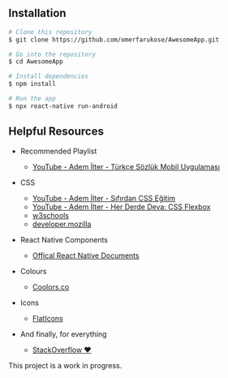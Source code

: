 ## Installation

```bash
# Clone this repository
$ git clone https://github.com/omerfarukose/AwesomeApp.git

# Go into the repository
$ cd AwesomeApp

# Install dependencies
$ npm install

# Run the app
$ npx react-native run-android
```

## Helpful Resources

- Recommended Playlist
  - [YouTube - Adem İlter - Türkçe Sözlük Mobil Uygulaması](https://www.youtube.com/watch?v=NZwqvEVonUU&list=PLadt0EaV4m3CWiofBOml0r95OmhiM6I6v&pp=iAQB)

- CSS
  - [YouTube - Adem İlter - Sıfırdan CSS Eğitim](https://www.youtube.com/watch?v=yJsq0bqChko&list=PLadt0EaV4m3BX9JaZbKS9B8076bruv93Y&pp=iAQB)
  - [YouTube - Adem İlter - Her Derde Deva: CSS Flexbox](https://www.youtube.com/watch?v=_s15i3MoAyE&t=1888s)
  - [w3schools](https://www.w3schools.com/css/)
  - [developer.mozilla](https://developer.mozilla.org/en-US/docs/Web/CSS)

- React Native Components
  - [Offical React Native Documents](https://reactnative.dev/docs/components-and-apis)

- Colours
  - [Coolors.co](https://coolors.co/)

- Icons
  - [FlatIcons](https://www.flaticon.com/)

- And finally, for everything 
  - [StackOverflow :heart:](https://stackoverflow.com/)
  
 

T h i s   p r o j e c t   i s   a   w o r k   i n   p r o g r e s s .  
 